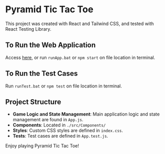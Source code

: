 # Pyramid Tic Tac Toe

This project was created with React and Tailwind CSS, and tested with React Testing Library.

## To Run the Web Application

Access [here](https://ivorinee.github.io/Pyramid-TicTacToe), or run `runApp.bat` or `npm start` on file location in terminal.

## To Run the Test Cases

Run `runTest.bat` or `npm test` on file location in terminal.

## Project Structure

- **Game Logic and State Management**: Main application logic and state management are found in `App.js`.
- **Components**: Located in `./src/Components/`
- **Styles**: Custom CSS styles are defined in `index.css`.
- **Tests**: Test cases are defined in `App.test.js`.

Enjoy playing Pyramid Tic Tac Toe!
